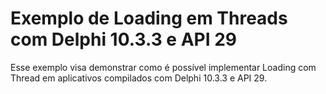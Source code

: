 # Exemplo de Loading em Threads com Delphi 10.3.3 e API 29
Esse exemplo visa demonstrar como é possível implementar Loading com Thread em aplicativos compilados com Delphi 10.3.3 e API 29.

